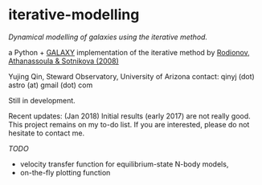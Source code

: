 # iterative-modelling

*Dynamical modelling of galaxies using the iterative method.*

a Python + [GALAXY](http://www.physics.rutgers.edu/galaxy/) implementation of the iterative method by [Rodionov, Athanassoula &amp; Sotnikova (2008)](http://adsabs.harvard.edu/abs/2008AN....329..896R)

Yujing Qin, Steward Observatory, University of Arizona
contact: qinyj (dot) astro (at) gmail (dot) com

Still in development.

Recent updates: (Jan 2018)
  Initial results (early 2017) are not really good.
  This project remains on my to-do list. If you are interested, please do not hesitate to contact me.

*TODO*

* velocity transfer function for equilibrium-state N-body models,
* on-the-fly plotting function
